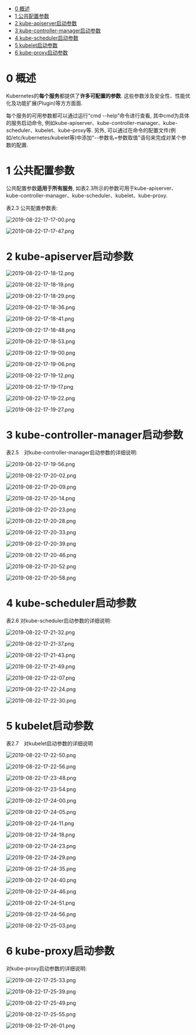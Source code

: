 
<!-- @import "[TOC]" {cmd="toc" depthFrom=1 depthTo=6 orderedList=false} -->

<!-- code_chunk_output -->

- [0 概述](#0-概述)
- [1 公共配置参数](#1-公共配置参数)
- [2 kube\-apiserver启动参数](#2-kube-apiserver启动参数)
- [3 kube\-controller\-manager启动参数](#3-kube-controller-manager启动参数)
- [4 kube\-scheduler启动参数](#4-kube-scheduler启动参数)
- [5 kubelet启动参数](#5-kubelet启动参数)
- [6 kube\-proxy启动参数](#6-kube-proxy启动参数)

<!-- /code_chunk_output -->

# 0 概述

Kubernetes的**每个服务**都提供了**许多可配置的参数**. 这些参数涉及安全性、性能优化及功能扩展(Plugin)等方方面面. 

每个服务的可用参数都可以通过运行“cmd \-\-help”命令进行查看, 其中cmd为具体的服务启动命令, 例如kube\-apiserver、kube\-controller\-manager、kube\-scheduler、kubelet、kube\-proxy等. 另外, 可以通过在命令的配置文件(例如/etc/kubernetes/kubelet等)中添加“\-\-参数名=参数取值”语句来完成对某个参数的配置. 

# 1 公共配置参数

公共配置参数**适用于所有服务**, 如表2.3所示的参数可用于kube\-apiserver、kube\-controller\-manager、kube\-scheduler、kubelet、kube\-proxy. 

表2.3 公共配置参数表:

![2019-08-22-17-17-00.png](./images/2019-08-22-17-17-00.png)

![2019-08-22-17-17-47.png](./images/2019-08-22-17-17-47.png)

# 2 kube\-apiserver启动参数

![2019-08-22-17-18-12.png](./images/2019-08-22-17-18-12.png)

![2019-08-22-17-18-19.png](./images/2019-08-22-17-18-19.png)

![2019-08-22-17-18-29.png](./images/2019-08-22-17-18-29.png)

![2019-08-22-17-18-36.png](./images/2019-08-22-17-18-36.png)

![2019-08-22-17-18-41.png](./images/2019-08-22-17-18-41.png)

![2019-08-22-17-18-48.png](./images/2019-08-22-17-18-48.png)

![2019-08-22-17-18-53.png](./images/2019-08-22-17-18-53.png)

![2019-08-22-17-19-00.png](./images/2019-08-22-17-19-00.png)

![2019-08-22-17-19-06.png](./images/2019-08-22-17-19-06.png)

![2019-08-22-17-19-12.png](./images/2019-08-22-17-19-12.png)

![2019-08-22-17-19-17.png](./images/2019-08-22-17-19-17.png)

![2019-08-22-17-19-22.png](./images/2019-08-22-17-19-22.png)

![2019-08-22-17-19-27.png](./images/2019-08-22-17-19-27.png)

# 3 kube\-controller\-manager启动参数

表2.5　对kube-controller-manager启动参数的详细说明:

![2019-08-22-17-19-56.png](./images/2019-08-22-17-19-56.png)

![2019-08-22-17-20-02.png](./images/2019-08-22-17-20-02.png)

![2019-08-22-17-20-09.png](./images/2019-08-22-17-20-09.png)

![2019-08-22-17-20-14.png](./images/2019-08-22-17-20-14.png)

![2019-08-22-17-20-23.png](./images/2019-08-22-17-20-23.png)

![2019-08-22-17-20-28.png](./images/2019-08-22-17-20-28.png)

![2019-08-22-17-20-33.png](./images/2019-08-22-17-20-33.png)

![2019-08-22-17-20-39.png](./images/2019-08-22-17-20-39.png)

![2019-08-22-17-20-46.png](./images/2019-08-22-17-20-46.png)

![2019-08-22-17-20-52.png](./images/2019-08-22-17-20-52.png)

![2019-08-22-17-20-58.png](./images/2019-08-22-17-20-58.png)

# 4 kube\-scheduler启动参数

表2.6 对kube-scheduler启动参数的详细说明:

![2019-08-22-17-21-32.png](./images/2019-08-22-17-21-32.png)

![2019-08-22-17-21-37.png](./images/2019-08-22-17-21-37.png)

![2019-08-22-17-21-43.png](./images/2019-08-22-17-21-43.png)

![2019-08-22-17-21-49.png](./images/2019-08-22-17-21-49.png)

![2019-08-22-17-22-07.png](./images/2019-08-22-17-22-07.png)

![2019-08-22-17-22-24.png](./images/2019-08-22-17-22-24.png)

![2019-08-22-17-22-30.png](./images/2019-08-22-17-22-30.png)

# 5 kubelet启动参数

表2.7　对kubelet启动参数的详细说明

![2019-08-22-17-22-50.png](./images/2019-08-22-17-22-50.png)

![2019-08-22-17-22-56.png](./images/2019-08-22-17-22-56.png)

![2019-08-22-17-23-48.png](./images/2019-08-22-17-23-48.png)

![2019-08-22-17-23-54.png](./images/2019-08-22-17-23-54.png)

![2019-08-22-17-24-00.png](./images/2019-08-22-17-24-00.png)

![2019-08-22-17-24-05.png](./images/2019-08-22-17-24-05.png)

![2019-08-22-17-24-11.png](./images/2019-08-22-17-24-11.png)

![2019-08-22-17-24-18.png](./images/2019-08-22-17-24-18.png)

![2019-08-22-17-24-23.png](./images/2019-08-22-17-24-23.png)

![2019-08-22-17-24-29.png](./images/2019-08-22-17-24-29.png)

![2019-08-22-17-24-35.png](./images/2019-08-22-17-24-35.png)

![2019-08-22-17-24-40.png](./images/2019-08-22-17-24-40.png)

![2019-08-22-17-24-46.png](./images/2019-08-22-17-24-46.png)

![2019-08-22-17-24-51.png](./images/2019-08-22-17-24-51.png)

![2019-08-22-17-24-56.png](./images/2019-08-22-17-24-56.png)

![2019-08-22-17-25-03.png](./images/2019-08-22-17-25-03.png)

# 6 kube\-proxy启动参数

对kube-proxy启动参数的详细说明:

![2019-08-22-17-25-33.png](./images/2019-08-22-17-25-33.png)

![2019-08-22-17-25-39.png](./images/2019-08-22-17-25-39.png)

![2019-08-22-17-25-49.png](./images/2019-08-22-17-25-49.png)

![2019-08-22-17-25-55.png](./images/2019-08-22-17-25-55.png)

![2019-08-22-17-26-01.png](./images/2019-08-22-17-26-01.png)